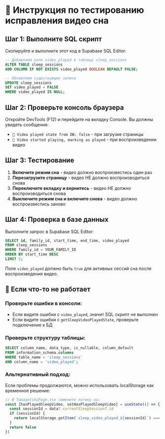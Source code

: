 # 🔧 Инструкция по тестированию исправления видео сна

## Шаг 1: Выполните SQL скрипт
Скопируйте и выполните этот код в Supabase SQL Editor:

```sql
-- Добавляем поле video_played в таблицу sleep_sessions
ALTER TABLE sleep_sessions 
ADD COLUMN IF NOT EXISTS video_played BOOLEAN DEFAULT FALSE;

-- Обновляем существующие записи
UPDATE sleep_sessions 
SET video_played = FALSE 
WHERE video_played IS NULL;
```

## Шаг 2: Проверьте консоль браузера
Откройте DevTools (F12) и перейдите на вкладку Console. Вы должны увидеть сообщения:
- `🌙 Video played state from DB: false` - при загрузке страницы
- `🌙 Video started playing, marking as played` - при воспроизведении видео

## Шаг 3: Тестирование
1. **Включите режим сна** - видео должно воспроизвестись один раз
2. **Перезагрузите страницу** - видео НЕ должно воспроизводиться снова
3. **Переключите вкладку и вернитесь** - видео НЕ должно воспроизводиться снова
4. **Выключите режим сна и включите снова** - видео должно воспроизвестись заново

## Шаг 4: Проверка в базе данных
Выполните запрос в Supabase SQL Editor:
```sql
SELECT id, family_id, start_time, end_time, video_played 
FROM sleep_sessions 
WHERE family_id = YOUR_FAMILY_ID 
ORDER BY start_time DESC 
LIMIT 5;
```

Поле `video_played` должно быть `true` для активных сессий сна после воспроизведения видео.

## 🐛 Если что-то не работает

### Проверьте ошибки в консоли:
- Если видите ошибки с `video_played`, значит SQL скрипт не выполнен
- Если видите ошибки с `getSleepVideoPlayedState`, проверьте подключение к БД

### Проверьте структуру таблицы:
```sql
SELECT column_name, data_type, is_nullable, column_default 
FROM information_schema.columns 
WHERE table_name = 'sleep_sessions' 
AND column_name = 'video_played';
```

### Альтернативный подход:
Если проблемы продолжаются, можно использовать localStorage как временное решение:
```javascript
// В TamagotchiPage.tsx замените логику на:
const [hasPlayedSleepVideo, setHasPlayedSleepVideo] = useState(() => {
  const sessionId = data?.currentSleepSession?.id
  if (sessionId) {
    return localStorage.getItem(`sleep_video_played_${sessionId}`) === 'true'
  }
  return false
})
```
